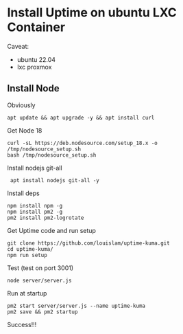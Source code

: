 # Install Uptime on ubuntu LXC Container

Caveat:
- ubuntu 22.04
- lxc proxmox

## Install Node

Obviously
```
apt update && apt upgrade -y && apt install curl
```

Get Node 18
```
curl -sL https://deb.nodesource.com/setup_18.x -o /tmp/nodesource_setup.sh
bash /tmp/nodesource_setup.sh
```

Install nodejs git-all
```
 apt install nodejs git-all -y
```

Install deps
```
npm install npm -g
npm install pm2 -g
pm2 install pm2-logrotate
```

Get Uptime code and run setup
```
git clone https://github.com/louislam/uptime-kuma.git
cd uptime-kuma/
npm run setup
```

Test (test on port 3001)
```
node server/server.js
```

Run at startup
```
pm2 start server/server.js --name uptime-kuma
pm2 save && pm2 startup
```

Success!!!
